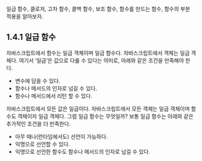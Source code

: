 일급 함수, 클로저, 고차 함수, 콜백 함수, 보조 함수, 함수를 만드는 함수, 함수의 부분 적용을 알아보자.

## 1.4.1 일급 함수

자바스크립트에서 함수는 일급 객체이며 일급 함수다. 자바스크립트에서 객체는 일급 객체다. 여기서 ‘일급’은 값으로 다룰 수 있다는 의미로, 아래와 같은 조건을 만족해야 한다.

- 변수에 담을 수 있다.
- 함수나 메서드의 인자로 넘길 수 있다.
- 함수나 메서드에서 리턴 할 수 있다.

자바스크립트에서 모든 값은 일급이다. 자바스크립트에서 모든 객체는 일급 객체이며 함수도 객체이자 일급 객체다. 그럼 일급 함수는 무엇일까? 보통 일급 함수는 아래와 같은 추가적인 조건을 더 만족한다.

- 아무 때나(런타임에서도) 선언이 가능하다.
- 익명으로 선언할 수 있다.
- 익명으로 선언한 함수도 함수나 메서드의 인자로 넘길 수 있다.